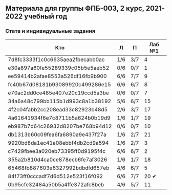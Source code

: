   ## Материала для группы ФПБ-003, 2 курс, 2021-2022 учебный год

### Стата и индивидуальные задания

| Кто    | Л    | П  | Лаб №1 |
| ------------- |------|-----|-----|
| 7d8fc3333f1c0c6635aea2fbecabb0ac | 1/6 | 3/7 | 4 |
| e30a897a60fe55289339c05b5e5aeb52 | 0/6 | 0/7 | 1 |
| ee59414b2afae8553a526df16fb9b900 | 6/6 | 7/7 | 9 |
| fc40b67d08181b93089920c499286e15 | 6/6 | 6/7 | 8 |
| e70ac2dd0ce485e407e20c19ccd5a3be | 0/6 | 0/7 | 7 |
| 34a6a48c799bb115b1d993c8a1b38192 | 5/6 | 6/7 | 15 |
| 4f2c04fabb2cc208ead33c82923b48d5 | 2/6 | 3/7 | 17 |
| 4a61641934f6e7c8711b5a624b0b19d9 | 1/6 | 1/7 | 19 |
| eb987b7d64c26932d8207be768b94d12 | 0/6 | 0/7 | 10 |
| db1313b60c09fea6fa6890a9e437f27a | 1/6 | 2/7 | 21 |
| 9920bd8da1ec41e08ebbf4db2cd9a594 | 1/6 | 2/7 | 3 |
| c7429fbee3a020eb73395ff0d9195f4c | 6/6 | 6/7 | 2 |
| 355a2b810d4ca0ce878ecb6fe7af3026 | 1/6 | 1/7 | 18 |
| 65468fb887603e6327992bdbdfd657eb | 4/6 | 6/7 | 5 |
| 84f73ff0cccadf7d6d512e523f16f092 | 6/6 | 7/7 | 20 &#10004; |
| 0b95cfe32484a50b5a4ffe372afc8beb | 4/6 | 5/7 | 11 |

